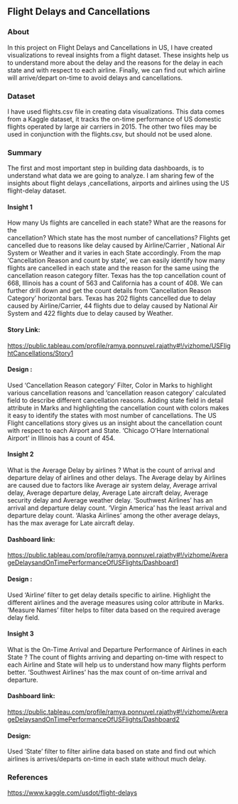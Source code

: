## Flight Delays and Cancellations

### About
In this project on Flight Delays and Cancellations in US, I have created visualizations to reveal insights from a flight dataset. These insights help us to understand more about the delay and the reasons for the delay in each state and with respect to each airline. Finally, we can find out which airline will arrive/depart on-time to avoid delays and cancellations.

### Dataset
I have used flights.csv file in creating data visualizations.
This data comes from a Kaggle dataset, it tracks the on-time performance of US domestic flights operated by large air carriers in 2015. The other two files may be used in conjunction with the flights.csv, but should not be used alone.

### Summary
The first and most important step in building data dashboards, is to understand what data we are going to analyze. I am sharing few of the insights about flight delays ,cancellations, airports and airlines using the US flight-delay dataset.
#### Insight 1
How many Us flights are cancelled in each state? What are the reasons for the  
cancellation? Which state has the most number of cancellations?
Flights get cancelled due to reasons like delay caused by Airline/Carrier , National Air System or Weather and it varies in each State accordingly. From the map ‘Cancellation Reason and count by state’, we can easily identify how many flights are cancelled in each state and the reason for the same using the cancellation reason category filter. Texas has the top cancellation count of 668, Illinois has a count of 563 and California has a count of 408. We can further drill down and get the count details from ‘Cancellation Reason Category’ horizontal bars. Texas has 202 flights cancelled due to delay caused by Airline/Carrier, 44 flights due to delay caused by National Air System and  422 flights due to delay caused by Weather.

#### Story Link:
https://public.tableau.com/profile/ramya.ponnuvel.rajathy#!/vizhome/USFlightCancellations/Story1

#### Design   : 
Used ‘Cancellation Reason category’ Filter, Color in Marks to highlight various cancellation reasons and ‘cancellation reason category’ calculated field to describe different cancellation reasons. Adding state field in detail attribute in Marks and highlighting the cancellation count with colors makes it easy to identify the states with most number of cancellations. The US Flight cancellations story gives us an insight about the cancellation count with respect to each Airport and State. ‘Chicago O’Hare International Airport’ in Illinois has a count of 454.

#### Insight 2
What is the Average Delay by airlines ? What is the count of arrival and departure delay of airlines and other delays.
The Average delay by Airlines are caused due to factors like Average air system delay, Average arrival delay, Average departure delay, Average Late aircraft delay, Average security delay and Average weather delay. ‘Southwest Airlines’ has an arrival and departure delay count. ‘Virgin America’ has the least arrival and departure delay count. ‘Alaska Airlines’ among the other average delays, has the max average for Late aircraft delay.

#### Dashboard link:
https://public.tableau.com/profile/ramya.ponnuvel.rajathy#!/vizhome/AverageDelaysandOnTimePerformanceOfUSFlights/Dashboard1

#### Design : 
Used ‘Airline’ filter to get delay details specific to airline. Highlight the different airlines and the average measures using color attribute in Marks. ‘Measure Names’ filter helps to filter data based on the required average delay field.

#### Insight 3
What is the On-Time Arrival and Departure Performance of Airlines in each State ?
The count of flights arriving and departing on-time with respect to each Airline and State will help us to understand how many flights perform better. ‘Southwest Airlines’ has the max count of on-time arrival and departure.

#### Dashboard link:
https://public.tableau.com/profile/ramya.ponnuvel.rajathy#!/vizhome/AverageDelaysandOnTimePerformanceOfUSFlights/Dashboard2

#### Design: 
Used ‘State’ filter to filter airline data based on state and find out which airlines is arrives/departs on-time in each state without much delay.

### References
https://www.kaggle.com/usdot/flight-delays
